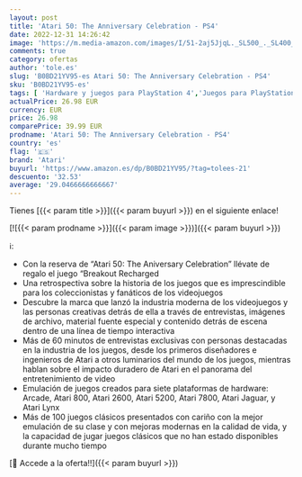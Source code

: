 ```yaml
---
layout: post
title: 'Atari 50: The Anniversary Celebration - PS4'
date: 2022-12-31 14:26:42
image: 'https://m.media-amazon.com/images/I/51-2aj5JjqL._SL500_._SL400_.jpg'
comments: true
category: ofertas
author: 'tole.es'
slug: 'B0BD21YV95-es Atari 50: The Anniversary Celebration - PS4'
sku: 'B0BD21YV95-es'
tags: [ 'Hardware y juegos para PlayStation 4','Juegos para PlayStation 4','Videojuegos','atari','ps4','🇪🇸', ]
actualPrice: 26.98 EUR
currency: EUR
price: 26.98
comparePrice: 39.99 EUR
prodname: 'Atari 50: The Anniversary Celebration - PS4'
country: 'es'
flag: '🇪🇸'
brand: 'Atari'
buyurl: 'https://www.amazon.es/dp/B0BD21YV95/?tag=tolees-21'
descuento: '32.53'
average: '29.0466666666667'
---
```


Tienes [{{< param title >}}]({{< param buyurl >}}) en el siguiente enlace!

[![{{< param prodname >}}]({{< param image >}})]({{< param buyurl >}})

ℹ️:

- Con la reserva de “Atari 50: The Aniversary Celebration” llévate de regalo el juego “Breakout Recharged
- Una retrospectiva sobre la historia de los juegos que es imprescindible para los coleccionistas y fanáticos de los videojuegos
- Descubre la marca que lanzó la industria moderna de los videojuegos y las personas creativas detrás de ella a través de entrevistas, imágenes de archivo, material fuente especial y contenido detrás de escena dentro de una línea de tiempo interactiva
- Más de 60 minutos de entrevistas exclusivas con personas destacadas en la industria de los juegos, desde los primeros diseñadores e ingenieros de Atari a otros luminarios del mundo de los juegos, mientras hablan sobre el impacto duradero de Atari en el panorama del entretenimiento de video
- Emulación de juegos creados para siete plataformas de hardware: Arcade, Atari 800, Atari 2600, Atari 5200, Atari 7800, Atari Jaguar, y Atari Lynx
- Más de 100 juegos clásicos presentados con cariño con la mejor emulación de su clase y con mejoras modernas en la calidad de vida, y la capacidad de jugar juegos clásicos que no han estado disponibles durante mucho tiempo

[🛒 Accede a la oferta!!]({{< param buyurl >}})
